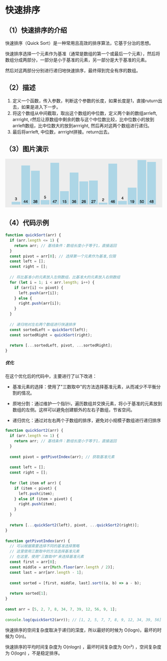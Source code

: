 # 快速排序

## （1）快速排序的介绍

 快速排序（Quick Sort）是一种常用且高效的排序算法，它基于分治的思想。

快速排序选择一个元素作为基准（通常是数组的第一个或最后一个元素），然后将数组分成两部分，一部分是小于基准的元素，另一部分是大于基准的元素。

然后对这两部分分别进行递归地快速排序，最终得到完全有序的数组。

## （2）描述

1. 定义一个函数，传入参数，判断这个参数的长度，如果长度是1，直接ruturn出去，如果是进入下一步。
2. 将这个数组从中间截取，取出这个数组的中位数，定义两个新的数组arrleft, arrright, r然后让原数组中剩余的数与这个中位数比较，比中位数小的放到arrleft数组，比中位数大的放到arrright, 然后再对这两个数组进行递归。
3. 最后将arrleft, 中位数，arrright拼接。return出去。

## （3）图片演示

![快速排序](quick.gif)

## （4）代码示例

```js
function quickSort(arr) {
  if (arr.length <= 1) {
    return arr; // 基线条件：数组长度小于等于1，直接返回
  }
  const pivot = arr[0]; // 选择第一个元素作为基准,仅限
  const left = [];
  const right = [];

  // 将比基准小的元素放入左侧数组，比基准大的元素放入右侧数组
  for (let i = 1; i < arr.length; i++) {
    if (arr[i] <= pivot) {
      left.push(arr[i]);
    } else {
      right.push(arr[i]);
    }
  }

  // 递归地对左右两个数组进行快速排序
  const sortedLeft = quickSort(left);
  const sortedRight = quickSort(right);

  return [...sortedLeft, pivot, ...sortedRight];
}
```

##### 优化

在这个优化后的代码中，主要进行了以下改进：

* 基准元素的选择：使用了"三数取中"的方法选择基准元素，从而减少不平衡分割的情况。

* 原地分割：通过维护一个指针i，遍历数组并交换元素，将小于基准的元素放到数组的左侧。这样可以避免创建额外的左右子数组，节省空间。

* 递归优化：通过对左右两个子数组的排序，避免对小规模子数组进行递归排序

```js
function quickSort2(arr) {
  if (arr.length <= 1) {
    return arr; // 基线条件：数组长度小于等于1，直接返回
  }

  const pivot = getPivotIndex(arr); // 获取基准元素

  const left = [];
  const right = [];

  for (let item of arr) {
    if (item < pivot) {
      left.push(item);
    } else if (item > pivot) {
      right.push(item);
    }
  }

  return [...quickSort2(left), pivot, ...quickSort2(right)];
}

function getPivotIndex(arr) {
  // 可以根据需要选择不同的基准选择策略
  // 这里使用三数取中的方法选择基准元素
  // 在这里，使用"三数取中"来选择基准元素
  const first = arr[0];
  const middle = arr[Math.floor(arr.length / 2)];
  const last = arr[arr.length - 1];

  const sorted = [first, middle, last].sort((a, b) => a - b);

  return sorted[1];
}

const arr = [5, 2, 7, 8, 34, 7, 39, 12, 56, 9, 1];

console.log(quickSort2(arr)); // [1, 2, 5, 7, 7, 8, 9, 12, 34, 39, 56]
```

快速排序的空间复杂度取决于递归的深度，所以最好的时候为 O(logn)，最坏的时候为 O(n)。

快速排序的平均时间复杂度为 O(nlogn) ，最坏时间复杂度为 O(n²) ，空间复杂度为 O(logn) ，不是稳定排序。

